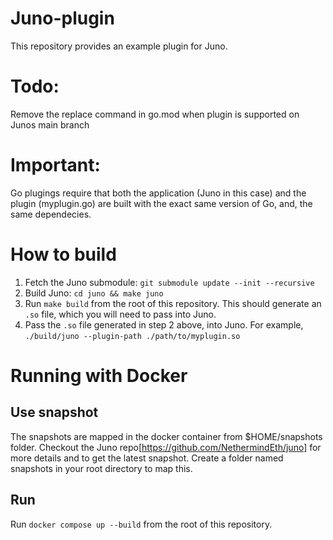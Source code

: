 # Juno-plugin
This repository provides an example plugin for Juno.

# Todo:

Remove the replace command in go.mod when plugin is supported on Junos main branch

# Important:

Go plugings require that both the application (Juno in this case) and the plugin (myplugin.go) are built with the exact same version of Go, and, the same dependecies. 

# How to build

1. Fetch the Juno submodule: `git submodule update --init --recursive`
2. Build Juno: `cd juno && make juno`
3. Run `make build` from the root of this repository. This should generate an `.so` file, which you will need to pass into Juno.
4. Pass the `.so` file generated in step 2 above, into Juno. For example, `./build/juno --plugin-path ./path/to/myplugin.so`

# Running with Docker

## Use snapshot
The snapshots are mapped in the docker container from $HOME/snapshots folder. Checkout the Juno repo[https://github.com/NethermindEth/juno] for more details and to get the latest snapshot. Create a folder named snapshots in your root directory to map this.

## Run
Run `docker compose up --build` from the root of this repository.
